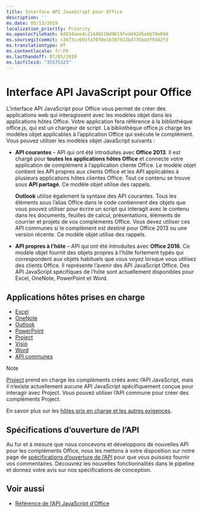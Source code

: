 ```yaml
---
title: Interface API JavaScript pour Office
description: ''
ms.date: 05/13/2019
localization_priority: Priority
ms.openlocfilehash: 8d834aee4c21448210d9619fedd42d5ebb79e09d
ms.sourcegitcommit: c3673cc693fa7070e1b397922bd735ba3f9342f3
ms.translationtype: HT
ms.contentlocale: fr-FR
ms.lasthandoff: 07/05/2019
ms.locfileid: "35575323"
---
```

# <a name="javascript-api-for-office"></a>Interface API JavaScript pour Office

L’interface API JavaScript pour Office vous permet de créer des applications web qui interagissent avec les modèles objet dans les applications hôtes Office. Votre application fera référence à la bibliothèque office.js, qui est un chargeur de script. La bibliothèque office.js charge les modèles objet applicables à l’application Office qui exécute le complément. Vous pouvez utiliser les modèles objet JavaScript suivants :

- **API courantes** – API qui ont été introduites avec **Office 2013**. Il est chargé pour **toutes les applications hôtes Office** et connecte votre application de complément à l’application cliente Office. Le modèle objet contient les API propres aux clients Office et les API applicables à plusieurs applications hôtes clientes Office. Tout ce contenu se trouve sous **API partagé**. Ce modèle objet utilise des rappels. 

  **Outlook** utilise également la syntaxe des API courantes. Tous les éléments sous l’alias Office dans le code contiennent des objets que vous pouvez utiliser pour écrire un script qui interagit avec le contenu dans les documents, feuilles de calcul, présentations, éléments de courrier et projets de vos compléments Office. Vous devez utiliser ces API communes si le complément est destiné pour Office 2013 ou une version récente. Ce modèle objet utilise des rappels.

- **API propres à l’hôte** – API qui ont été introduites avec **Office 2016**. Ce modèle objet fournit des objets propres à l’hôte fortement typés qui correspondent aux objets habituels que vous voyez lorsque vous utilisez des clients Office. Il représente l’avenir des API JavaScript Office. Des API JavaScript spécifiques de l’hôte sont actuellement disponibles pour Excel, OneNote, PowerPoint et Word.

## <a name="supported-host-applications"></a>Applications hôtes prises en charge

- [Excel](overview/excel-add-ins-reference-overview.md)
- [OneNote](overview/onenote-add-ins-javascript-reference.md)
- [Outlook](requirement-sets/outlook-api-requirement-sets.md)
- [PowerPoint](overview/powerpoint-add-ins-reference-overview.md)
- [Project](overview/project-add-ins-reference-overview.md)
- [Visio](overview/visio-javascript-reference-overview.md)
- [Word](overview/word-add-ins-reference-overview.md)
- [API communes](requirement-sets/office-add-in-requirement-sets.md)

> [!NOTE] 
> [Project](overview/project-add-ins-reference-overview.md) prend en charge les compléments créés avec l’API JavaScript, mais il n’existe actuellement aucune API JavaScript spécifiquement conçue pour interagir avec Project. Vous pouvez utiliser l’API commune pour créer des compléments Project.

En savoir plus sur les [hôtes pris en charge et les autres exigences](../concepts/requirements-for-running-office-add-ins.md).

## <a name="open-api-specifications"></a>Spécifications d’ouverture de l’API

Au fur et à mesure que nous concevons et développons de nouvelles API pour les compléments Office, nous les mettons à votre disposition sur notre page de [spécifications d’ouverture de l’API](openspec/openspec.md) pour que vous puissiez fournir vos commentaires. Découvrez les nouvelles fonctionnalités dans le pipeline et donnez votre avis sur nos spécifications de conception.

## <a name="see-also"></a>Voir aussi

- [Référence de l’API JavaScript d’Office](/javascript/api/overview/office)
